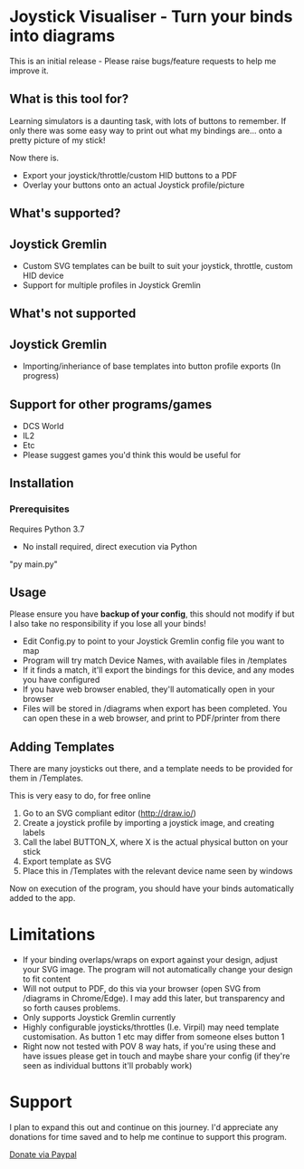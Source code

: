 # Joystick Visualiser - Turn your binds into diagrams

This is an initial release - Please raise bugs/feature requests to help me improve it.

## What is this tool for?

Learning simulators is a daunting task, with lots of buttons to remember. If only there was some easy way to print out what my bindings are... onto a pretty picture of my stick!

Now there is.

- Export your joystick/throttle/custom HID buttons to a PDF
- Overlay your buttons onto an actual Joystick profile/picture

## What's supported?

## Joystick Gremlin
- Custom SVG templates can be built to suit your joystick, throttle, custom HID device
- Support for multiple profiles in Joystick Gremlin

## What's not supported

## Joystick Gremlin
- Importing/inheriance of base templates into button profile exports (In progress)

## Support for other programs/games
- DCS World
- IL2
- Etc
- Please suggest games you'd think this would be useful for

## Installation

### Prerequisites
Requires Python 3.7
- No install required, direct execution via Python

"py main.py"

## Usage

Please ensure you have **backup of your config**, this should not modify if but I also take no responsibility if you lose all your binds!

- Edit Config.py to point to your Joystick Gremlin config file you want to map
- Program will try match Device Names, with available files in /templates
- If it finds a match, it'll export the bindings for this device, and any modes you have configured
- If you have web browser enabled, they'll automatically open in your browser
- Files will be stored in /diagrams when export has been completed. You can open these in a web browser, and print to PDF/printer from there

## Adding Templates
There are many joysticks out there, and a template needs to be provided for them in /Templates.

This is very easy to do, for free online

1. Go to an SVG compliant editor (http://draw.io/)
2. Create a joystick profile by importing a joystick image, and creating labels
3. Call the label BUTTON_X, where X is the actual physical button on your stick
4. Export template as SVG
5. Place this in /Templates with the relevant device name seen by windows

Now on execution of the program, you should have your binds automatically added to the app.

# Limitations
- If your binding overlaps/wraps on export against your design, adjust your SVG image. The program will not automatically change your design to fit content
- Will not output to PDF, do this via your browser (open SVG from /diagrams in Chrome/Edge). I may add this later, but transparency and so forth causes problems.
- Only supports Joystick Gremlin currently
- Highly configurable joysticks/throttles (I.e. Virpil) may need template customisation. As button 1 etc may differ from someone elses button 1
- Right now not tested with POV 8 way hats, if you're using these and have issues please get in touch and maybe share your config (if they're seen as individual buttons it'll probably work)

# Support
I plan to expand this out and continue on this journey. I'd appreciate any donations for time saved and to help me continue to support this program.

[Donate via Paypal](https://www.paypal.com/biz/fund?id=XGLYM9Z283CYA)


